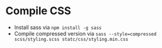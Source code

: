 
# Compile CSS

- Install sass via `npm install -g sass`
- Compile compressed version via `sass --style=compressed scss/styling.scss statc/css/styling.min.css`
